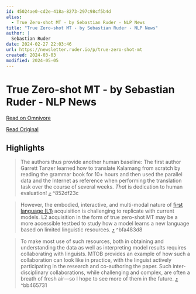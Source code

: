 ```yaml
---
id: 45024ae0-cd2e-418a-8273-297c98cf5b4d
alias:
  - True Zero-shot MT - by Sebastian Ruder - NLP News
title: "True Zero-shot MT - by Sebastian Ruder - NLP News"
author: |
  Sebastian Ruder
date: 2024-02-27 22:03:46
url: https://newsletter.ruder.io/p/true-zero-shot-mt
created: 2024-03-03
modified: 2024-05-05
---
```


# True Zero-shot MT - by Sebastian Ruder - NLP News

[Read on Omnivore](https://omnivore.app/me/true-zero-shot-mt-by-sebastian-ruder-nlp-news-18dec98618d)

[Read Original](https://newsletter.ruder.io/p/true-zero-shot-mt)

## Highlights

> The authors thus provide another human baseline: The first author Garrett Tanzer learned how to translate Kalamang from scratch by reading the grammar book for 10+ hours and then used the parallel data and the Internet as reference when performing the translation task over the course of several weeks. _That_ is dedication to human evaluation! [⤴️](https://omnivore.app/me/true-zero-shot-mt-by-sebastian-ruder-nlp-news-18dec98618d#852df23c-345f-4d2d-8790-0333c87f6d08)  ^852df23c

> However, the embodied, interactive, and multi-modal nature of [first language (L1)](https://en.wikipedia.org/wiki/First%5Flanguage) acquisition is challenging to replicate with current models. L2 acquisition in the form of true zero-shot MT may be a more accessible testbed to study how a model learns a new language based on limited linguistic resources. [⤴️](https://omnivore.app/me/true-zero-shot-mt-by-sebastian-ruder-nlp-news-18dec98618d#bfa483d8-98ea-42ad-81df-d356fac0dbee)  ^bfa483d8

> To make most use of such resources, both in obtaining and understanding the data as well as interpreting model results requires collaborating with linguists. MTOB provides an example of how such a collaboration can look like in practice, with the linguist actively participating in the research and co-authoring the paper. Such inter-disciplinary collaborations, while challenging and complex, are often a breath of fresh air—so I hope to see more of them in the future. [⤴️](https://omnivore.app/me/true-zero-shot-mt-by-sebastian-ruder-nlp-news-18dec98618d#bb465731-0de7-41dd-a120-fae99cc89759)  ^bb465731

